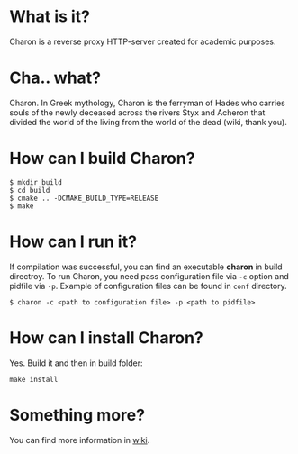 # What is it?
Charon is a reverse proxy HTTP-server created for academic purposes.

# Cha.. what?
Charon. In Greek mythology, Charon is the ferryman of Hades who carries souls of the newly deceased across the rivers Styx and Acheron that divided the world of the living from the world of the dead (wiki, thank you).

# How can I build Charon?
```
$ mkdir build
$ cd build
$ cmake .. -DCMAKE_BUILD_TYPE=RELEASE
$ make
```

# How can I run it?
If compilation was successful, you can find an executable **charon** in build directroy. To run Charon, you need pass configuration file via `-c` option and pidfile via `-p`. Example of configuration files can be found in `conf` directory.

```
$ charon -c <path to configuration file> -p <path to pidfile>
```

# How can I install Charon?
Yes. Build it and then in build folder:
```
make install
```

# Something more?
You can find more information in [wiki](https://github.com/carzil/charon/wiki).
